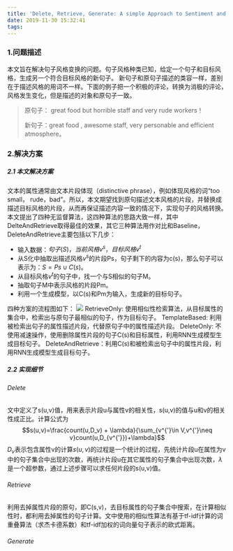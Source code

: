```yaml
---
title: 'Delete, Retrieve, Generate: A simple Approach to Sentiment and Style Transfer'
date: 2019-11-30 15:32:41
tags:
---
```

### 1.问题描述
本文旨在解决句子风格变换的问题。句子风格种类已知，给定一个句子和目标风格，生成另一个符合目标风格的新句子。
新句子和原句子描述的类容一样，差别在于描述风格的用词不一样。下面的例子把一个积极的评论，转换为消极的评论，风格发生变化，但是描述的对象和原句子一致。
>原句子： great food but horrible staff and very rude workers！
>
>新句子：great food , awesome staff, very personable and efficient atmosphere。
<!-- more -->

### 2.解决方案
##### 2.1 本文解决方案
文本的属性通常由文本片段体现（distinctive phrase），例如体现风格的词“too small， rude，bad”。所以，本文期望找到原句描述文本风格的片段，并替换成
描述目标风格的片段，从而再保证描述内容一致的情况下，实现句子的风格转换。本文提出了四种无监督算法，这四种算法的思路大致一样，其中DelteAndRetrieve取得最佳的效果，其它三种算法用作对比和Baseline，DeleteAndRetrieve主要包括以下几步：
- 输入数据：$句子(S)，当前风格v^{s}，目标风格v^{t}$
- 从S化中抽取出描述风格$v^{s}$的片段Ps，句子剩下的内容为c(s)，那么句子可以表示为：$S=Ps \cup C(s)$。
- 从目标风格$v^{t}$的句子中，找一个与S相似的句子M。
- 抽取句子M中表示风格的片段Pm。
- 利用一个生成模型，以C(s)和Pm为输入，生成新的目标句子。

四种方案的流程图如下：
![](process.jpg)
RetrieveOnly: 使用相似性检索算法，从目标属性的集合中，检索出与原句子最相似的句子，作为目标句子。
TemplateBased: 利用被检索出句子的属性描述片段，代替原句子中的属性描述片段。
DeleteOnly: 不使用减速操作，使用删除属性片段的句子C(s)和目标属性，利用RNN生成模型生成目标句子。
DeleteAndRetrieve：利用C(s)和被检索出句子中的属性片段，利用RNN生成模型生成目标句子。

##### 2.2 实现细节
###### Delete
文中定义了s(u,v)值，用来表示片段u与属性v的相关性，s(u,v)的值与u和v的相关性成正比。计算公式为$$s(u,v)=\frac{count(u,D_v) + \lambda}{\sum_{v^{'}\in V,v^{'}\neq v}count(u,D_{v^{'}})+\lambda}$$
$D_v$表示包含属性v的计算$s(u,v)$的过程是一个统计的过程，先统计片段u在属性为v中的句子集合中出现的次数，再统计片段u在其它属性的句子集合中出现次数，$\lambda$是一个超参数，通过上述步骤可以求任何片段的s(u,v)值。
###### Retrieve
利用去掉属性片段的原句，即C(s,v)，去目标属性的句子集合中搜索，在计算相似性时，都利用去掉属性的句子计算。文中使用的相似性算法有基于tf-idf计算的词重叠算法（求杰卡德系数）和tf-idf加权的词向量句子表示的欧式距离。

###### Generate
